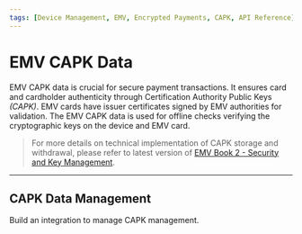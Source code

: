 ```yaml
---
tags: [Device Management, EMV, Encrypted Payments, CAPK, API Reference]
---
```


# EMV CAPK Data

EMV CAPK data is crucial for secure payment transactions. It ensures card and cardholder authenticity through Certification Authority Public Keys *(CAPK)*. EMV cards have issuer certificates signed by EMV authorities for validation. The EMV CAPK data is used for offline checks verifying the cryptographic keys on the device and EMV card.

<!-- theme: info -->
> For more details on technical implementation of CAPK storage and withdrawal, please refer to latest version of [EMV Book 2 - Security and Key Management](https://www.emvco.com/specifications).

---

## CAPK Data Management

Build an integration to manage CAPK management.

<!-- type: row -->

<!-- type: card
title: CAPK Download
description: EMV chip enhances the security of payment card transactions for payment terminals and automated teller machines through the use of a chip embedded in credit, debit, and prepaid cards.
link: ?path=docs/In-Person/Device_Management/CAPK-Download.md
-->

<!-- type: card
title: CAPK Status
description: Near Field Communication (NFC) or contactless payment are transactions made by tapping either a contactless chip card or a payment-enabled device with a contactless-enabled terminal.
link: ?path=docs/In-Person/Device_Management/CAPK-Status.md
-->